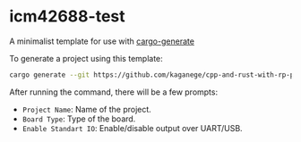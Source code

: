 # icm42688-test

A minimalist template for use with [cargo-generate](https://github.com/cargo-generate/cargo-generate)

To generate a project using this template:

```sh
cargo generate --git https://github.com/kaganege/cpp-and-rust-with-rp-pico.git --branch template
```

After running the command, there will be a few prompts:

- `Project Name`: Name of the project.
- `Board Type`: Type of the board.
- `Enable Standart IO`: Enable/disable output over UART/USB.
